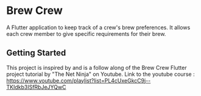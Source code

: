 # Brew Crew

A Flutter application to keep track of a crew's brew preferences. It allows each crew member to give specific requirements for their brew.

## Getting Started

This project is inspired by and is a follow along of the Brew Crew Flutter project tutorial by "The Net Ninja" on Youtube.
Link to the youtube course : https://www.youtube.com/playlist?list=PL4cUxeGkcC9j--TKIdkb3ISfRbJeJYQwC
